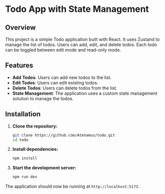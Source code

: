 # Todo App with State Management

## Overview

This project is a simple Todo application built with React. It uses Zustand to manage the list of todos. Users can add, edit, and delete todos. Each todo can be toggled between edit mode and read-only mode.

## Features

- **Add Todos**: Users can add new todos to the list.
- **Edit Todos**: Users can edit existing todos.
- **Delete Todos**: Users can delete todos from the list.
- **State Management**: The application uses a custom state management solution to manage the todos.

## Installation

1. **Clone the repository:**
    ```sh
    git clone https://github.com/Atenamus/todo.git
    cd todo
    ```

2. **Install dependencies:**
    ```sh
    npm install
    ```

3. **Start the development server:**
    ```sh
    npm run dev
    ```

The application should now be running at `http://localhost:5173`.
